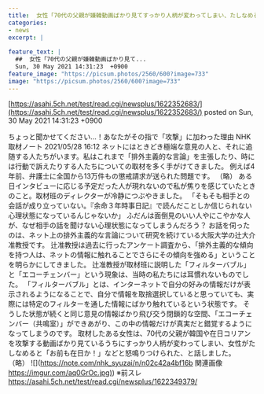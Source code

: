 ```yaml
---
title:  女性「70代の父親が嫌韓動画ばかり見てすっかり人柄が変わってしまい、たしなめると『お前も在日か！』と怒鳴られました…」★7  
categories:
- news
excerpt: |
  
feature_text: |
  ##  女性「70代の父親が嫌韓動画ばかり見て...
  Sun, 30 May 2021 14:31:23  +0900
feature_image: "https://picsum.photos/2560/600?image=733"
image: "https://picsum.photos/2560/600?image=733"
---
```


[https://asahi.5ch.net/test/read.cgi/newsplus/1622352683/](https://asahi.5ch.net/test/read.cgi/newsplus/1622352683/)
posted on Sun, 30 May 2021 14:31:23  +0900

<!--more-->

ちょっと聞かせてください…！あなたがその指で「攻撃」に加わった理由 NHK取材ノート 2021/05/28 16:12 ネットにはときどき極端な意見の人と、それに追随する人たちがいます。私はこれまで「排外主義的な言論」を主張したり、時には行動で訴えたりする人たちについての取材を多く手がけてきました。 例えば4年前、弁護士に全国から13万件もの懲戒請求が送られた問題です。 （略） ある日インタビューに応じる予定だった人が現れないので私が焦りを感じていたときのこと。取材班のディレクターが冷静につぶやきました。 「そもそも相手との会話が成り立っていない。『余命３年時事日記』で読んだことしか信じられない心理状態になっているんじゃないか」 ふだんは面倒見のいい人やにこやかな人が、なぜ相手の話を聞けない心理状態になってしまうんだろう？ お話を伺ったのは、ネット上の排外主義的な言論について研究を続けている大阪大学の辻大介准教授です。 辻准教授は過去に行ったアンケート調査から、「排外主義的な傾向を持つ人は、ネットの情報に触れることでさらにその傾向を強める」ということを明らかにしてきました。 辻准教授が取材班に説明した「フィルターバブル」と「エコーチェンバー」という現象は、当時の私たちには耳慣れないものでした。 「フィルターバブル」とは、インターネットで自分の好みの情報だけが表示されるようになることで、自分で情報を取捨選択していると思っていても、実際には特定のフィルターを通した情報にばかり触れているという状態です。 そうした状態が続くと同じ意見の情報ばかり飛び交う閉鎖的な空間、「エコーチェンバー（共鳴室）」ができあがり、この中の情報だけが真実だと錯覚するようになってしまうのです。 取材したある女性は、70代の父親が韓国や在日コリアンを攻撃する動画ばかり見ているうちにすっかり人柄が変わってしまい、女性がたしなめると「お前も在日か！」などと怒鳴りつけられた、と話しました。 （略） ![](https://note.com/nhk_syuzai/n/n02c42a4bf16b 関連画像 [https://imgur.com/aq0GrOc.jpg)](https://imgur.com/aq0GrOc.jpg)) ※前スレ https://asahi.5ch.net/test/read.cgi/newsplus/1622349379/
